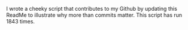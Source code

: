I wrote a cheeky script that contributes to my Github by updating this ReadMe to illustrate why more than commits matter. This script has run 1843 times.